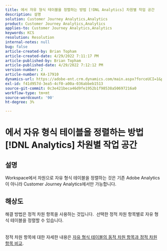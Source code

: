 ```yaml
---
title: 에서 자유 형식 테이블을 정렬하는 방법 [!DNL Analytics] 차원별 작업 공간
description: 설명
solution: Customer Journey Analytics,Analytics
product: Customer Journey Analytics,Analytics
applies-to: Customer Journey Analytics,Analytics
keywords: KCS
resolution: Resolution
internal-notes: null
bug: false
article-created-by: Brian Topham
article-created-date: 4/29/2022 7:11:17 PM
article-published-by: Brian Topham
article-published-date: 4/29/2022 7:12:12 PM
version-number: 2
article-number: KA-17910
dynamics-url: https://adobe-ent.crm.dynamics.com/main.aspx?forceUCI=1&pagetype=entityrecord&etn=knowledgearticle&id=3f8c041f-f0c7-ec11-a7b6-0022480a10ee
exl-id: f41d957d-3ea5-4cf0-a00a-036abbeb1513
source-git-commit: 0c3e421beca46d9fe1952b1f98538a50697216a0
workflow-type: tm+mt
source-wordcount: '90'
ht-degree: 3%

---
```


# 에서 자유 형식 테이블을 정렬하는 방법 [!DNL Analytics] 차원별 작업 공간

## 설명

Workspace에서 차원으로 자유 형식 테이블을 정렬하는 것은 기존 Adobe Analytics이 아니라 Customer Journey Analytics에서만 가능합니다.

## 해상도

해결 방법은 정적 차원 항목을 사용하는 것입니다.  선택한 정적 차원 항목별로 자유 형식 테이블을 정렬할 수 있습니다.
<br> <br><br>정적 차원 항목에 대한 자세한 내용은 [자유 형식 테이블의 동적 차원 항목과 정적 차원 항목 비교](https://experienceleague.adobe.com/docs/analytics/analyze/analysis-workspace/visualizations/freeform-table/column-row-settings/manual-vs-dynamic-rows.html?lang=en).
